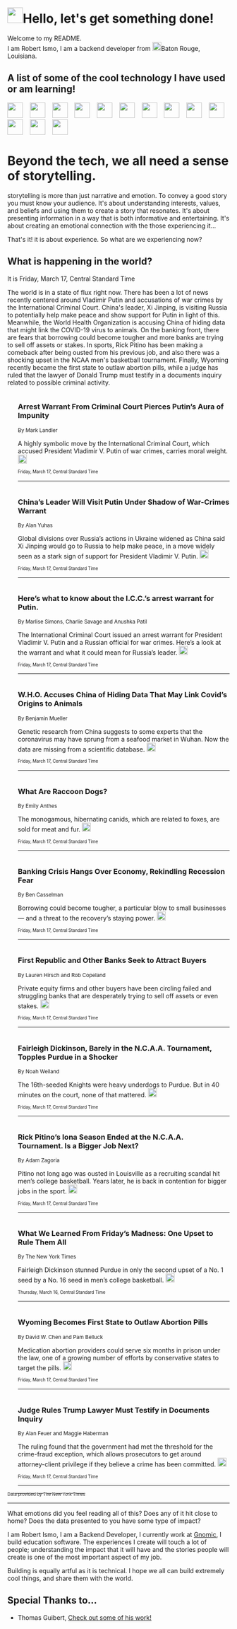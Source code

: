 <h1><img src="https://emojis.slackmojis.com/emojis/images/1643514375/3493/hot-coffee.gif?1643514375" width="35"/>Hello, let's get something done!</h1>

<p>Welcome to my README.<br/>
I am Robert Ismo, I am a backend developer from <img src="https://emojis.slackmojis.com/emojis/images/1638395689/50435/moulin_rouge.png?1638395689" width="20"/>Baton Rouge, Louisiana.</p>
<h2>A list of some of the cool technology I have used or am learning!</h2>
<p>
<img src="https://emojis.slackmojis.com/emojis/images/1643516091/21142/meow_bongotap.gif?1643516091" width="35" alt="">
<img src="https://img.shields.io/badge/Favorite%20Frontend%20Framework-SvelteKit-f83903" alt="">
<img src="https://img.shields.io/badge/Second%20Favorite-Vue-40b581" alt="">
<img src="https://img.shields.io/badge/Most%20Used%20Runtime-Nodejs-78b061" alt="">
<img src="https://emojis.slackmojis.com/emojis/images/1643517416/34482/fire.gif?1643517416" width="35" alt="">
<img src="https://img.shields.io/badge/Javascript%20But%20Better-Typescript-0078ca" alt="">
<img src="https://img.shields.io/badge/Favorite%20Language-Elixir-3e244d" alt="">
<img src="https://img.shields.io/badge/Containerize%20Everything-Docker-6ac9ef" alt="">
<img src="https://emojis.slackmojis.com/emojis/images/1643514596/5999/meow_party.gif?1643514596" width="35" alt="">
<img src="https://img.shields.io/badge/API%20Love%20Language-Graphql-de32a5" alt="">
<img src="https://img.shields.io/badge/Our%20Favorite%20Version%20Controller-Git-e94f33" alt="">
<img src="https://img.shields.io/badge/Favorite%20Database-Redis-d42d1d" alt="">
<img src="https://emojis.slackmojis.com/emojis/images/1643514559/5584/deployparrot.gif?1643514559" width="35" alt="">
<img src="https://img.shields.io/badge/Container%20Interstate-RabbitMQ-f66200" alt="">
<img src="https://img.shields.io/badge/Gotta%20Learn-Kubernetes-316adf" alt="">
<img src="https://img.shields.io/badge/Really%20Mature%20Now-WASM-654fef" alt="">
<img src="https://emojis.slackmojis.com/emojis/images/1666642497/61942/dance_vibe.gif?1666642497" width="35" alt="">
<img src="https://img.shields.io/badge/For%20My%20M1-ARM64-657d96" alt="">
<img src="https://img.shields.io/badge/Loving%20This%20So%20Much-TailwindCSS-17bcb5" alt="">
<img src="https://img.shields.io/badge/Cool%20Build%20Tool-Vite-f9cb24" alt="">
<img src="https://emojis.slackmojis.com/emojis/images/1669231376/62819/working-on-it.gif?1669231376" width="35" alt="">
<img src="https://img.shields.io/badge/Fun%20and%20Easy%20Database-MongoDB-5f8c49" alt="">
<img src="https://img.shields.io/badge/JS%20Life%20Support-NPM-c73737" alt="">
<img src="https://img.shields.io/badge/I%20Liked%20It-DynamoDB-0073b9" alt="">
<img src="https://emojis.slackmojis.com/emojis/images/1643514045/46/question.gif?1643514045" width="35" alt="">
<img src="https://img.shields.io/badge/cool-React-60d6f9" alt="">
<img src="https://img.shields.io/badge/Future%20Big%20Project-Lambda-f37e00" alt="">
<img src="https://img.shields.io/badge/NPM%20But%20Better-PNPM-f1aa07" alt="">
<img src="https://emojis.slackmojis.com/emojis/images/1643514943/9662/fbwow.gif?1643514943" width="35" alt="">
<img src="https://img.shields.io/badge/First%20Language-C-662079" alt="">
<img src="https://img.shields.io/badge/Where%20I%20Deploy%20Frontend-Vercel-000000" alt="">
<img src="https://img.shields.io/badge/Who%20Does%20not%20Want%20an%20App-Swift-f9492a" alt="">
<img src="https://emojis.slackmojis.com/emojis/images/1643514058/151/javascript.png?1643514058" width="35" alt="">
<img src="https://img.shields.io/badge/cool-Python-fbd542" alt="">
<img src="https://img.shields.io/badge/Favorite%20Something-Stripe-656cdc" alt="">
<img src="https://img.shields.io/badge/Of%20Course-HTML5-ed6327" alt="">
<img src="https://emojis.slackmojis.com/emojis/images/1660415405/60731/bomb.gif?1660415405" width="35" alt="">
<img src="https://img.shields.io/badge/hate-CSS-2964ec" alt="">
<img src="https://img.shields.io/badge/Learning-CircleCI-141215" alt="">
<img src="https://img.shields.io/badge/Learning-Rust-fbbb3b" alt="">
<img src="https://emojis.slackmojis.com/emojis/images/1660415397/60712/writing-hand.gif?1660415397" width="35" alt="">
<img src="https://img.shields.io/badge/Dev%20Browser%20of%20Choice-Firefox-cc4e26" alt="">
<img src="https://img.shields.io/badge/Recoverying%20From%20Windows-UNIX-1781e3" alt="">
<img src="https://img.shields.io/badge/LOVE-LogSeq-90c1c2" alt="">
<img src="https://emojis.slackmojis.com/emojis/images/1643514066/223/kirby.gif?1643514066" width="35" alt="">
<img src="https://img.shields.io/badge/Daily%20Driver-MacOS-e6e6e8" alt="">
<img src="https://img.shields.io/badge/Git%20Server-Github-000000" alt="">
<img src="https://img.shields.io/badge/enjoyable-EC2-f17428" alt="">
<img src="https://emojis.slackmojis.com/emojis/images/1643514239/2069/excited.gif?1643514239" width="35" alt="">
</p>
<h1>Beyond the tech, we all need a sense of storytelling.</h1>
<p>storytelling is more than just narrative and emotion. To convey a good story you must know your audience. It's about understanding interests, values, and beliefs and using them to create a story that resonates. It's about presenting information in a way that is both informative and entertaining. It's about creating an emotional connection with the those experiencing it...</p>
<p>That's it! it is about experience. So what are we experiencing now?</p>
<h2>What is happening in the world?</h2>
<p>It is Friday, March 17, Central Standard Time</p>
<p>
The world is in a state of flux right now. There has been a lot of news recently centered around Vladimir Putin and accusations of war crimes by the International Criminal Court. China&#39;s leader, Xi Jinping, is visiting Russia to potentially help make peace and show support for Putin in light of this. Meanwhile, the World Health Organization is accusing China of hiding data that might link the COVID-19 virus to animals. On the banking front, there are fears that borrowing could become tougher and more banks are trying to sell off assets or stakes. In sports, Rick Pitino has been making a comeback after being ousted from his previous job, and also there was a shocking upset in the NCAA men&#39;s basketball tournament. Finally, Wyoming recently became the first state to outlaw abortion pills, while a judge has ruled that the lawyer of Donald Trump must testify in a documents inquiry related to possible criminal activity.</p>
<ol>
<img src="https://img.shields.io/badge/-world-blue" alt="">
<h3>Arrest Warrant From Criminal Court Pierces Putin’s Aura of Impunity</h3>
<sub>By Mark Landler</sub>
<p>A highly symbolic move by the International Criminal Court, which accused President Vladimir V. Putin of war crimes, carries moral weight.  <a href="https://nyti.ms/42fNilb"><img src="https://developer.nytimes.com/files/poweredby_nytimes_30b.png?v=1583354208352" height="20"></a></p>
<sub><sub>Friday, March 17, Central Standard Time</sub></sub>
<hr/>
<img src="https://img.shields.io/badge/-world-blue" alt="">
<h3>China’s Leader Will Visit Putin Under Shadow of War-Crimes Warrant</h3>
<sub>By Alan Yuhas</sub>
<p>Global divisions over Russia’s actions in Ukraine widened as China said Xi Jinping would go to Russia to help make peace, in a move widely seen as a stark sign of support for President Vladimir V. Putin.  <a href="https://nyti.ms/3LPalh1"><img src="https://developer.nytimes.com/files/poweredby_nytimes_30b.png?v=1583354208352" height="20"></a></p>
<sub><sub>Friday, March 17, Central Standard Time</sub></sub>
<hr/>
<img src="https://img.shields.io/badge/-world-blue" alt="">
<h3>Here’s what to know about the I.C.C.’s arrest warrant for Putin.</h3>
<sub>By Marlise Simons, Charlie Savage and Anushka Patil</sub>
<p>The International Criminal Court issued an arrest warrant for President Vladimir V. Putin and a Russian official for war crimes. Here’s a look at the warrant and what it could mean for Russia’s leader.  <a href="https://nyti.ms/3FtsRre"><img src="https://developer.nytimes.com/files/poweredby_nytimes_30b.png?v=1583354208352" height="20"></a></p>
<sub><sub>Friday, March 17, Central Standard Time</sub></sub>
<hr/>
<img src="https://img.shields.io/badge/-health-blue" alt="">
<h3>W.H.O. Accuses China of Hiding Data That May Link Covid’s Origins to Animals</h3>
<sub>By Benjamin Mueller</sub>
<p>Genetic research from China suggests to some experts that the coronavirus may have sprung from a seafood market in Wuhan. Now the data are missing from a scientific database.  <a href="https://nyti.ms/42zetaT"><img src="https://developer.nytimes.com/files/poweredby_nytimes_30b.png?v=1583354208352" height="20"></a></p>
<sub><sub>Friday, March 17, Central Standard Time</sub></sub>
<hr/>
<img src="https://img.shields.io/badge/-health-blue" alt="">
<h3>What Are Raccoon Dogs?</h3>
<sub>By Emily Anthes</sub>
<p>The monogamous, hibernating canids, which are related to foxes, are sold for meat and fur.  <a href="https://nyti.ms/40iIBFw"><img src="https://developer.nytimes.com/files/poweredby_nytimes_30b.png?v=1583354208352" height="20"></a></p>
<sub><sub>Friday, March 17, Central Standard Time</sub></sub>
<hr/>
<img src="https://img.shields.io/badge/-business-blue" alt="">
<h3>Banking Crisis Hangs Over Economy, Rekindling Recession Fear</h3>
<sub>By Ben Casselman</sub>
<p>Borrowing could become tougher, a particular blow to small businesses — and a threat to the recovery’s staying power.  <a href="https://nyti.ms/3JnzYT7"><img src="https://developer.nytimes.com/files/poweredby_nytimes_30b.png?v=1583354208352" height="20"></a></p>
<sub><sub>Friday, March 17, Central Standard Time</sub></sub>
<hr/>
<img src="https://img.shields.io/badge/-business-blue" alt="">
<h3>First Republic and Other Banks Seek to Attract Buyers</h3>
<sub>By Lauren Hirsch and Rob Copeland</sub>
<p>Private equity firms and other buyers have been circling failed and struggling banks that are desperately trying to sell off assets or even stakes.  <a href="https://nyti.ms/3yM7DRt"><img src="https://developer.nytimes.com/files/poweredby_nytimes_30b.png?v=1583354208352" height="20"></a></p>
<sub><sub>Friday, March 17, Central Standard Time</sub></sub>
<hr/>
<img src="https://img.shields.io/badge/-sports-blue" alt="">
<h3>Fairleigh Dickinson, Barely in the N.C.A.A. Tournament, Topples Purdue in a Shocker</h3>
<sub>By Noah Weiland</sub>
<p>The 16th-seeded Knights were heavy underdogs to Purdue. But in 40 minutes on the court, none of that mattered.  <a href="https://nyti.ms/40jBWum"><img src="https://developer.nytimes.com/files/poweredby_nytimes_30b.png?v=1583354208352" height="20"></a></p>
<sub><sub>Friday, March 17, Central Standard Time</sub></sub>
<hr/>
<img src="https://img.shields.io/badge/-sports-blue" alt="">
<h3>Rick Pitino’s Iona Season Ended at the N.C.A.A. Tournament. Is a Bigger Job Next?</h3>
<sub>By Adam Zagoria</sub>
<p>Pitino not long ago was ousted in Louisville as a recruiting scandal hit men’s college basketball. Years later, he is back in contention for bigger jobs in the sport.  <a href="https://nyti.ms/3JQOfcx"><img src="https://developer.nytimes.com/files/poweredby_nytimes_30b.png?v=1583354208352" height="20"></a></p>
<sub><sub>Friday, March 17, Central Standard Time</sub></sub>
<hr/>
<img src="https://img.shields.io/badge/-sports-blue" alt="">
<h3>What We Learned From Friday’s Madness: One Upset to Rule Them All</h3>
<sub>By The New York Times</sub>
<p>Fairleigh Dickinson stunned Purdue in only the second upset of a No. 1 seed by a No. 16 seed in men’s college basketball.  <a href="https://nyti.ms/3TuJk4c"><img src="https://developer.nytimes.com/files/poweredby_nytimes_30b.png?v=1583354208352" height="20"></a></p>
<sub><sub>Thursday, March 16, Central Standard Time</sub></sub>
<hr/>
<img src="https://img.shields.io/badge/-us-blue" alt="">
<h3>Wyoming Becomes First State to Outlaw Abortion Pills</h3>
<sub>By David W. Chen and Pam Belluck</sub>
<p>Medication abortion providers could serve six months in prison under the law, one of a growing number of efforts by conservative states to target the pills.  <a href="https://nyti.ms/3FxNnHa"><img src="https://developer.nytimes.com/files/poweredby_nytimes_30b.png?v=1583354208352" height="20"></a></p>
<sub><sub>Friday, March 17, Central Standard Time</sub></sub>
<hr/>
<img src="https://img.shields.io/badge/-us-blue" alt="">
<h3>Judge Rules Trump Lawyer Must Testify in Documents Inquiry</h3>
<sub>By Alan Feuer and Maggie Haberman</sub>
<p>The ruling found that the government had met the threshold for the crime-fraud exception, which allows prosecutors to get around attorney-client privilege if they believe a crime has been committed.  <a href="https://nyti.ms/3yMwh4p"><img src="https://developer.nytimes.com/files/poweredby_nytimes_30b.png?v=1583354208352" height="20"></a></p>
<sub><sub>Friday, March 17, Central Standard Time</sub></sub>
<hr/>
</ol>
<a href="https://developer.nytimes.com"><sub><sub>Data provided by The New York Times</sub></sub></a>
<hr/>
<p>What emotions did you feel reading all of this? Does any of it hit close to home? Does the data presented to you have some type of impact?</p>
<p>I am Robert Ismo, I am a Backend Developer, I currently work at <a href="https://gnomic.education/">Gnomic</a>, I build education software. The experiences I create will touch a lot of people; understanding the impact that it will have and the stories people will create is one of the most important aspect of my job.</p>
<p>Building is equally artful as it is technical. I hope we all can build extremely cool things, and share them with the world.</p>
<h2>Special Thanks to...</h2>
<ul>
<li>Thomas Guibert, <a href="https://github.com/thmsgbrt/thmsgbrt">Check out some of his work!</a></li>
</ul>